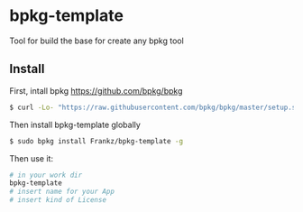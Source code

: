 # bpkg-template

Tool for build the base for create any bpkg tool

## Install 

First, intall bpkg https://github.com/bpkg/bpkg

```bash
$ curl -Lo- "https://raw.githubusercontent.com/bpkg/bpkg/master/setup.sh" | bash

```

Then install bpkg-template globally

```bash
$ sudo bpkg install Frankz/bpkg-template -g

```

Then use it:

```bash
# in your work dir
bpkg-template
# insert name for your App
# insert kind of License
```
